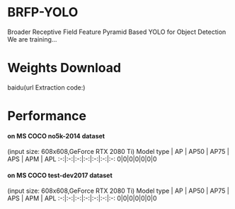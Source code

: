 # BRFP-YOLO
Broader Receptive Field Feature Pyramid Based YOLO for Object Detection\
We are training...
# Weights Download
baidu(url Extraction code:)
# Performance
#### on MS COCO no5k-2014 dataset
(input size: 608x608,GeForce RTX 2080 Ti)
Model type | AP | AP50 | AP75 | APS | APM | APL
:-:|:-:|:-:|:-:|:-:|:-:|:-:
0|0|0|0|0|0|0
#### on MS COCO test-dev2017 dataset
(input size: 608x608,GeForce RTX 2080 Ti)
Model type | AP | AP50 | AP75 | APS | APM | APL
:-:|:-:|:-:|:-:|:-:|:-:|:-:
0|0|0|0|0|0|0
